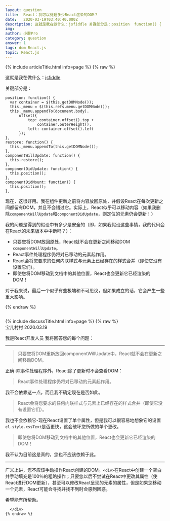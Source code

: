 ```yaml
---
layout: question
title:  React：我可以处理多少React渲染的DOM？
date:   2020-03-19T03:40:40.000Z
description: 这就是我在做什么：jsfiddle 关键部分是：position  function() {  var container = $(this.g...
img: 
author: 小胖Pro
category: question
answer: 1
tags: dom React.js
topic: React.js
---
```

<div class="article-root">
  <div class="article">
    {% include articleTitle.html info=page %}
    {% raw %}
    <div class="article-content"><p><font style="vertical-align: inherit;"><font style="vertical-align: inherit;">这就是我在做什么：</font></font><a href="http://jsfiddle.net/iamnoah/pTrrw/" rel="nofollow noreferrer"><font style="vertical-align: inherit;"><font style="vertical-align: inherit;">jsfiddle</font></font></a> </p>

<p><font style="vertical-align: inherit;"><font style="vertical-align: inherit;">关键部分是：</font></font></p>

<pre><code>position: function() {<font></font>
  var container = $(this.getDOMNode());<font></font>
  this._menu = $(this.refs.menu.getDOMNode());<font></font>
  this._menu.appendTo(document.body).<font></font>
      offset({<font></font>
          top: container.offset().top + <font></font>
              container.outerHeight(),<font></font>
          left: container.offset().left<font></font>
      });<font></font>
},<font></font>
restore: function() {<font></font>
  this._menu.appendTo(this.getDOMNode());      <font></font>
},<font></font>
componentWillUpdate: function() {<font></font>
  this.restore();<font></font>
},<font></font>
componentDidUpdate: function() {<font></font>
  this.position();<font></font>
},<font></font>
componentDidMount: function() {<font></font>
  this.position();<font></font>
},<font></font>
</code></pre>

<p><font style="vertical-align: inherit;"><font style="vertical-align: inherit;">现在，这很好用。</font><font style="vertical-align: inherit;">我在组件更新之前将内容放回原处，并假设React在每次更新之间都留有DOM，并且不会错过它。</font><font style="vertical-align: inherit;">实际上，React似乎可以移动内容（如果我删除</font></font><code>componentWillUpdate</code><font style="vertical-align: inherit;"><font style="vertical-align: inherit;">和</font></font><code>componentDidUpdate</code><font style="vertical-align: inherit;"><font style="vertical-align: inherit;">，则定位的元素仍会更新！）</font></font></p>

<p><font style="vertical-align: inherit;"><font style="vertical-align: inherit;">我的问题是得到的假设中有多少是安全的（即，如果我假设这些事情，我的代码会在React的未来版本中中断吗？）：</font></font></p>

<ul>
<li><font style="vertical-align: inherit;"><font style="vertical-align: inherit;">只要您将DOM放回原处，React就不会在更新之间移动DOM </font></font><code>componentWillUpdate</code><font style="vertical-align: inherit;"><font style="vertical-align: inherit;">。</font></font></li>
<li><font style="vertical-align: inherit;"><font style="vertical-align: inherit;">React事件处理程序仍将对已移动的元素起作用。</font></font></li>
<li><font style="vertical-align: inherit;"><font style="vertical-align: inherit;">React会将您要求的任何内联样式与元素上已经存在的样式合并（即使它没有设置它们）。</font></font></li>
<li><font style="vertical-align: inherit;"><font style="vertical-align: inherit;">即使您将DOM移动到文档中的其他位置，React也会更新它已经渲染的DOM！</font></font></li>
</ul>

<p><font style="vertical-align: inherit;"><font style="vertical-align: inherit;">对于我来说，最后一个似乎有些极端和不可思议，但如果成立的话，它会产生一些重大影响。</font></font></p></div>
    {% endraw %}
  </div>
  <p style="height: 0;width:0;overflow: hidden;"> 第2312篇《React：我可以处理多少React渲染的DOM？》来自Winter(https://github.com/aiyld/aiyld.github.io)的站点</p>
  <div class="discuss-wrapper">
    {% include discussTitle.html info=page %}
    {% raw %}
    <div class="discuss-item">
        <div class="discuss-parent">
          <div class="discuss-meta">
            <span class="discuss-user">宝儿村村</span>
            <span class="discuss-time">2020.03.19</span>
          </div>
          <div class="discuss-comment"><p><font style="vertical-align: inherit;"><font style="vertical-align: inherit;">我是React开发人员 </font><font style="vertical-align: inherit;">我将回答您的每个问题：</font></font></p>

<hr>

<blockquote>
  <p><font style="vertical-align: inherit;"><font style="vertical-align: inherit;">只要您将DOM重新放回componentWillUpdate中，React就不会在更新之间移动DOM。</font></font></p>
</blockquote>

<p><font style="vertical-align: inherit;"><font style="vertical-align: inherit;">正确-除事件处理程序外，React除了更新时不会查看DOM：</font></font></p>

<blockquote>
  <p><font style="vertical-align: inherit;"><font style="vertical-align: inherit;">React事件处理程序仍将对已移动的元素起作用。</font></font></p>
</blockquote>

<p><font style="vertical-align: inherit;"><font style="vertical-align: inherit;">我不会依靠这一点，而且我不确定现在是否如此。</font></font></p>

<blockquote>
  <p><font style="vertical-align: inherit;"><font style="vertical-align: inherit;">React会将您要求的任何内联样式与元素上已经存在的样式合并（即使它没有设置它们）。</font></font></p>
</blockquote>

<p><font style="vertical-align: inherit;"><font style="vertical-align: inherit;">我也不会依赖它-现在React设置了单个属性，但是我可以很容易地想象它的设置</font></font><code>el.style.cssText</code><font style="vertical-align: inherit;"><font style="vertical-align: inherit;">是否更快，这会破坏您所做的单个更改。</font></font></p>

<blockquote>
  <p><font style="vertical-align: inherit;"><font style="vertical-align: inherit;">即使您将DOM移动到文档中的其他位置，React也会更新它已经渲染的DOM！</font></font></p>
</blockquote>

<p><font style="vertical-align: inherit;"><font style="vertical-align: inherit;">我不认为目前这是真的，您也不应该依赖于此。</font></font></p>

<hr>

<p><font style="vertical-align: inherit;"><font style="vertical-align: inherit;">广义上讲，您不应该手动操作React创建的DOM。</font></font><code>&lt;div&gt;</code><font style="vertical-align: inherit;"><font style="vertical-align: inherit;">在React中</font><font style="vertical-align: inherit;">创建一个空白</font><font style="vertical-align: inherit;">并手动填充</font><font style="vertical-align: inherit;">是100％的粗略操作</font><font style="vertical-align: inherit;">；</font><font style="vertical-align: inherit;">只要您以后不尝试在React中更改其属性（使React进行DOM更新），甚至可以修改React呈现的元素的属性，但是如果您移动一个元素，React可能会寻找并找不到时会感到困惑。</font></font></p>

<p><font style="vertical-align: inherit;"><font style="vertical-align: inherit;">希望能有所帮助。</font></font></p></div>
        </div>
        
      </div>
    {% endraw %}
  </div>
<div>
